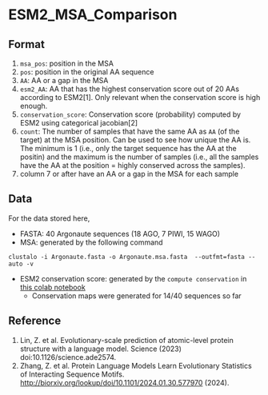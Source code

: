 # ESM2_MSA_Comparison

## Format
1. `msa_pos`: position in the MSA
2. `pos`: position in the original AA sequence
3. `AA`: AA or a gap in the MSA
4. `esm2_AA`: AA that has the highest conservation score out of 20 AAs according to ESM2[1]. Only relevant when the conservation score is high enough.
5. `conservation_score`: Conservation score (probability) computed by ESM2 using categorical jacobian[2] 
6. `count`: The number of samples that have the same AA as `AA` (of the target) at the MSA position. Can be used to see how unique the AA is. The minimum is 1 (i.e., only the target sequence has the AA at the positin) and the maximum is the number of samples (i.e., all the samples have the AA at the position = highly conserved across the samples). 
7. column 7 or after have an AA or a gap in the MSA for each sample


## Data 
For the data stored here, 

- FASTA: 40 Argonaute sequences (18 AGO, 7 PIWI, 15 WAGO)
- MSA: generated by the following command
```
clustalo -i Argonaute.fasta -o Argonaute.msa.fasta  --outfmt=fasta --auto -v
```
- ESM2 conservation score: generated by the `compute conservation` in [this colab notebook](https://colab.research.google.com/github/sokrypton/ColabBio/blob/main/categorical_jacobian/esm2.ipynb)
    - Conservation maps were generated for 14/40 sequences so far


## Reference
1. Lin, Z. et al. Evolutionary-scale prediction of atomic-level protein structure with a language model. Science (2023) doi:10.1126/science.ade2574.
2. Zhang, Z. et al. Protein Language Models Learn Evolutionary Statistics of Interacting Sequence Motifs. http://biorxiv.org/lookup/doi/10.1101/2024.01.30.577970 (2024).
